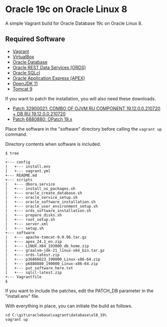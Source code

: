 # Oracle 19c on Oracle Linux 8

A simple Vagrant build for Oracle Database 19c on Oracle Linux 8.

## Required Software

* [Vagrant](https://www.vagrantup.com/downloads.html)
* [VirtualBox](https://www.virtualbox.org/wiki/Downloads)
* [Oracle Database](https://www.oracle.com/technetwork/database/enterprise-edition/downloads/oracle19c-linux-5462157.html)
* [Oracle REST Data Services (ORDS)](https://www.oracle.com/technetwork/developer-tools/rest-data-services/downloads/)
* [Oracle SQLcl](https://www.oracle.com/tools/downloads/sqlcl-downloads.html)
* [Oracle Application Express (APEX)](https://www.oracle.com/tools/downloads/apex-downloads.html)
* [OpenJDK 11](https://adoptium.net/releases.html?variant=openjdk11&jvmVariant=hotspot)
* [Tomcat 9](https://tomcat.apache.org/download-90.cgi)

If you want to patch the installation, you will also need these downloads.

* [Patch 32900021: COMBO OF OJVM RU COMPONENT 19.12.0.0.210720 + DB RU 19.12.0.0.210720](https://support.oracle.com)
* [Patch 6880880: OPatch 19.x](https://updates.oracle.com/download/6880880.html)

Place the software in the "software" directory before calling the `vagrant up` command.

Directory contents when software is included.

```
$ tree
.
+--- config
|   +--- install.env
|   +--- vagrant.yml
+--- README.md
+--- scripts
|   +--- dbora.service
|   +--- install_os_packages.sh
|   +--- oracle_create_database.sh
|   +--- oracle_service_setup.sh
|   +--- oracle_software_installation.sh
|   +--- oracle_user_environment_setup.sh
|   +--- ords_software_installation.sh
|   +--- prepare_disks.sh
|   +--- root_setup.sh
|   +--- server.xml
|   +--- setup.sh
+--- software
|   +--- apache-tomcat-9.0.96.tar.gz
|   +--- apex_24.1_en.zip
|   +--- LINUX.X64_193000_db_home.zip
|   +--- graalvm-jdk-21_linux-x64_bin.tar.gz
|   +--- ords-latest.zip
|   +--- p36866623_190000_Linux-x86-64.zip
|   +--- p6880880_190000_Linux-x86-64.zip
|   +--- put_software_here.txt
|   +--- sqlcl-latest.zip
+--- Vagrantfile
$
```

If you want to include the patches, edit the PATCH_DB parameter in the "install.env" file.

With everything in place, you can initiate the build as follows.

```
cd C:\git\oraclebase\vagrant\database\ol8_19\
vagrant up
```
